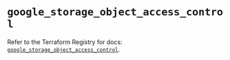 # `google_storage_object_access_control`

Refer to the Terraform Registry for docs: [`google_storage_object_access_control`](https://registry.terraform.io/providers/hashicorp/google-beta/5.36.0/docs/resources/google_storage_object_access_control).
